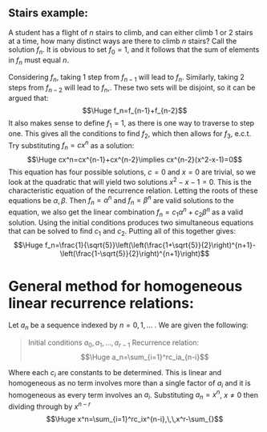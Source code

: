 ## Stairs example:

A student has a flight of $n$ stairs to climb, and can either climb $1$ or $2$ stairs at a time, how many distinct ways are there to climb $n$ stairs? Call the solution $f_n$. It is obvious to set $f_0=1$, and it follows that the sum of elements in $f_n$ must equal $n$.

Considering $f_n$, taking $1$ step from $f_{n-1}$ will lead to $f_n$. Similarly, taking $2$ steps from $f_{n-2}$ will lead to $f_n$,. These two sets will be disjoint, so it can be argued that:$$\Huge f_n=f_{n-1}+f_{n-2}$$
It also makes sense to define $f_1=1$, as there is one way to traverse to step one. This gives all the conditions to find $f_2$, which then allows for $f_3$, e.c.t. Try substituting $f_n=cx^n$ as a solution:$$\Huge cx^n=cx^{n-1}+cx^{n-2}\implies cx^{n-2}(x^2-x-1)=0$$
This equation has four possible solutions, $c=0$ and $x=0$ are trivial, so we look at the quadratic that will yield two solutions $x^2-x-1=0$. This is the characteristic equation of the recurrence relation. Letting the roots of these equations be $\alpha,\beta$. Then $f_n=\alpha^n$ and $f_n=\beta^n$ are valid solutions to the equation, we also get the linear combination $f_n=c_1\alpha^n+c_2\beta^n$ as a valid solution. Using the initial conditions produces two simultaneous equations that can be solved to find $c_1$ and $c_2$. Putting all of this together gives:$$\Huge f_n=\frac{1}{\sqrt{5}}\left(\left(\frac{1+\sqrt{5}}{2}\right)^{n+1}-\left(\frac{1-\sqrt{5}}{2}\right)^{n+1}\right)$$

# General method for homogeneous linear recurrence relations:

Let $a_n$ be a sequence indexed by $n=0,1,\dots$ . We are given the following:
> Initial conditions $a_0,a_1,\dots,a_{r-1}$
> Recurrence relation:$$\Huge a_n=\sum_{i=1}^rc_ia_{n-i}$$

Where each $c_i$ are constants to be determined. This is linear and homogeneous as no term involves more than a single factor of $a_i$ and it is homogeneous as every term involves an $a_i$. Substituting $a_n=x^n$, $x\neq0$ then dividing through by $x^{n-r}$$$\Huge x^n=\sum_{i=1}^rc_ix^{n-i},\,\,x^r-\sum_{}$$